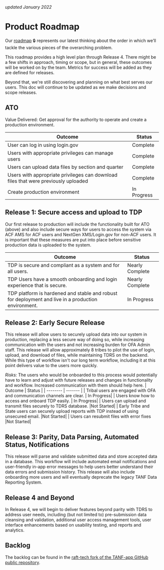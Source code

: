_updated January 2022_
# Product Roadmap
Our [roadmap](https://app.mural.co/invitation/mural/raft2792/1629476801275?sender=laurenfrohlich3146&key=5328c2c6-a097-4b3d-bcf7-f2e551a01a72) :lock: represents our latest thinking about the order in which we’ll tackle the various pieces of the overarching problem.

This roadmap provides a high level plan through Release 4. There might be a few shifts in approach, timing or scope, but in general, these outcomes will be worked on by the team. Metrics for success will be added as they are defined for releases.

Beyond that, we're still discovering and planning on what best serves our users. This doc will continue to be updated as we make decisions and scope releases. 

## ATO  
Value Delivered: Get approval for the authority to operate and create a production environment. 

| Outcome | Status | 
| -------- | ------- | 
| User can log in using login.gov | Complete
| Users with appropriate privileges can manage users | Complete
| Users can upload data files by section and quarter | Complete
| Users with appropriate privileges can download files that were previously uploaded     | Complete
|Create production environment | In Progress

## Release 1: Secure access and upload to TDP
Our first release to production will include the functionality built for ATO (above) and also include secure ways for users to access the system via ACF AMS for ACF users and NextGen XMS/Login.gov for non-ACF users. It is important that these measures are put into place before sensitive production data is uploaded to the system.
 
| Outcome | Status | 
| -------- | ------- | 
| TDP is secure and compliant as a system and for all users. | Nearly Complete
| TDP Users have a smooth onboarding and login experience that is secure. | Nearly Complete
| TDP platform is hardened and stable and robust for deployment and live in a production environment. | In Progress


## Release 2: Early Secure Release
This release will allow users to securely upload data into our system in production, replacing a less secure way of doing so, while increasing communication with the users and not increasing burden for OFA Admin staff. This release will allow approximately 8 tribes to pilot the use of login, upload, and download of files, while maintaining TDRS on the backend. While this type of workflow isn't our long term workflow, including it at this point delivers value to the users more quickly. 

_Risks:_ The users who would be onboarded to this process would potentially have to learn and adjust with future releases and changes in functionality and workflow. Increased communication with them should help here.
| Outcome | Status | 
| -------- | ------- | 
| Tribal users are engaged with OFA and communication channels are clear. | In Progress| 
| Users know how to access and onboard TDP easily. | In Progress| 
| Users can upload and transmit files securely to TDRS database. |Not Started|
| Early Tribe and State users can securely upload reports with TDP instead of using unsecured email. |Not Started|
| Users can resubmit files with error fixes |Not Started|


## Release 3: Parity, Data Parsing, Automated Status, Notifications
This release will parse and validate submitted data and store accepted data in a database. This workflow will include automated email notifications and user-friendly in-app error messages to help users better understand their data errors and submission history. This release will also include onboarding more users and will eventually deprecate the legacy TANF Data Reporting System.

## Release 4 and Beyond
In Release 4, we will begin to deliver features beyond parity with TDRS to address user needs, including (but not limited to) pre-submission data cleansing and validation, additional user access management tools, user interface enhancements based on usability testing, and reports and analytics. 

## Backlog
The backlog can be found in the [raft-tech fork of the TANF-app GitHub public repository](https://github.com/raft-tech/TANF-app/issues).